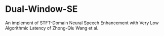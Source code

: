 # Dual-Window-SE
An implement of STFT-Domain Neural Speech Enhancement with Very Low Algorithmic Latency of Zhong-Qiu Wang et al.
